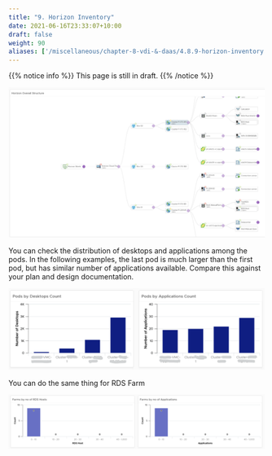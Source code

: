 ```yaml
---
title: "9. Horizon Inventory"
date: 2021-06-16T23:33:07+10:00
draft: false
weight: 90
aliases: ['/miscellaneous/chapter-8-vdi-&-daas/4.8.9-horizon-inventory']
---
```


{{% notice info %}}
This page is still in draft.
{{% /notice %}}

![Horizon Overall Structure](4.8.9-fig-1.png)

You can check the distribution of desktops and applications among the pods. In the following examples, the last pod is much larger than the first pod, but has similar number of applications available. Compare this against your plan and design documentation.

![Desktop and Pod infrastructure](4.8.9-fig-2.png)

You can do the same thing for RDS Farm

![Farms](4.8.9-fig-3.png)

